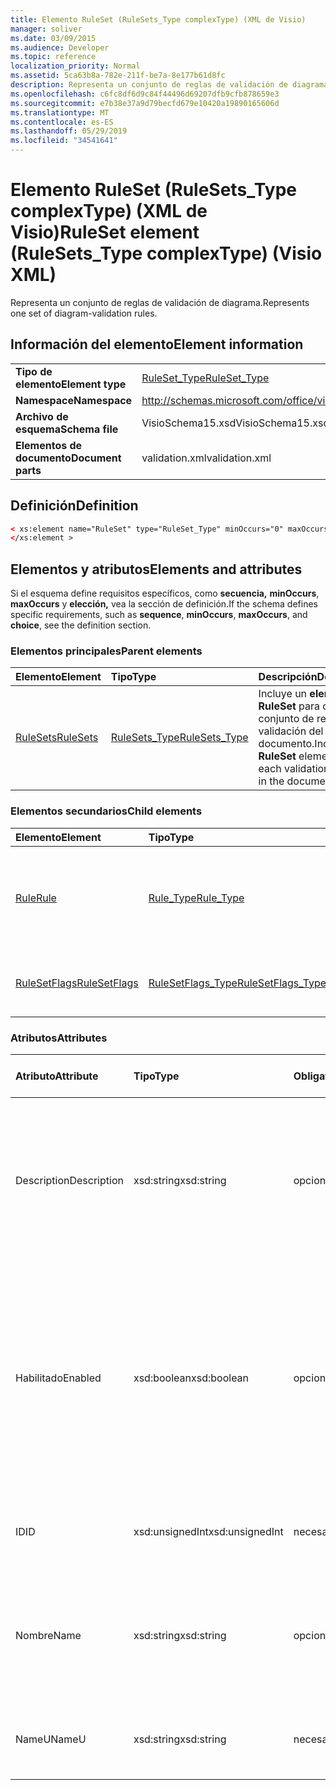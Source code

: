 ```yaml
---
title: Elemento RuleSet (RuleSets_Type complexType) (XML de Visio)
manager: soliver
ms.date: 03/09/2015
ms.audience: Developer
ms.topic: reference
localization_priority: Normal
ms.assetid: 5ca63b8a-782e-211f-be7a-8e177b61d8fc
description: Representa un conjunto de reglas de validación de diagrama.
ms.openlocfilehash: c6fc8df6d9c84f44496d69207dfb9cfb878659e3
ms.sourcegitcommit: e7b38e37a9d79becfd679e10420a19890165606d
ms.translationtype: MT
ms.contentlocale: es-ES
ms.lasthandoff: 05/29/2019
ms.locfileid: "34541641"
---
```

# <a name="ruleset-element-rulesets_type-complextype-visio-xml"></a><span data-ttu-id="60b4e-103">Elemento RuleSet (RuleSets_Type complexType) (XML de Visio)</span><span class="sxs-lookup"><span data-stu-id="60b4e-103">RuleSet element (RuleSets_Type complexType) (Visio XML)</span></span>

<span data-ttu-id="60b4e-104">Representa un conjunto de reglas de validación de diagrama.</span><span class="sxs-lookup"><span data-stu-id="60b4e-104">Represents one set of diagram-validation rules.</span></span>
  
## <a name="element-information"></a><span data-ttu-id="60b4e-105">Información del elemento</span><span class="sxs-lookup"><span data-stu-id="60b4e-105">Element information</span></span>

|||
|:-----|:-----|
|<span data-ttu-id="60b4e-106">**Tipo de elemento**</span><span class="sxs-lookup"><span data-stu-id="60b4e-106">**Element type**</span></span> <br/> |[<span data-ttu-id="60b4e-107">RuleSet_Type</span><span class="sxs-lookup"><span data-stu-id="60b4e-107">RuleSet_Type</span></span>](ruleset_type-complextypevisio-xml.md) <br/> |
|<span data-ttu-id="60b4e-108">**Namespace**</span><span class="sxs-lookup"><span data-stu-id="60b4e-108">**Namespace**</span></span> <br/> |http://schemas.microsoft.com/office/visio/2012/main  <br/> |
|<span data-ttu-id="60b4e-109">**Archivo de esquema**</span><span class="sxs-lookup"><span data-stu-id="60b4e-109">**Schema file**</span></span> <br/> |<span data-ttu-id="60b4e-110">VisioSchema15.xsd</span><span class="sxs-lookup"><span data-stu-id="60b4e-110">VisioSchema15.xsd</span></span>  <br/> |
|<span data-ttu-id="60b4e-111">**Elementos de documento**</span><span class="sxs-lookup"><span data-stu-id="60b4e-111">**Document parts**</span></span> <br/> |<span data-ttu-id="60b4e-112">validation.xml</span><span class="sxs-lookup"><span data-stu-id="60b4e-112">validation.xml</span></span>  <br/> |
   
## <a name="definition"></a><span data-ttu-id="60b4e-113">Definición</span><span class="sxs-lookup"><span data-stu-id="60b4e-113">Definition</span></span>

```XML
< xs:element name="RuleSet" type="RuleSet_Type" minOccurs="0" maxOccurs="unbounded" >
</xs:element >
```

## <a name="elements-and-attributes"></a><span data-ttu-id="60b4e-114">Elementos y atributos</span><span class="sxs-lookup"><span data-stu-id="60b4e-114">Elements and attributes</span></span>

<span data-ttu-id="60b4e-115">Si el esquema define requisitos específicos, como **secuencia,** **minOccurs**, **maxOccurs** y **elección,** vea la sección de definición.</span><span class="sxs-lookup"><span data-stu-id="60b4e-115">If the schema defines specific requirements, such as **sequence**, **minOccurs**, **maxOccurs**, and **choice**, see the definition section.</span></span> 
  
### <a name="parent-elements"></a><span data-ttu-id="60b4e-116">Elementos principales</span><span class="sxs-lookup"><span data-stu-id="60b4e-116">Parent elements</span></span>

|<span data-ttu-id="60b4e-117">**Elemento**</span><span class="sxs-lookup"><span data-stu-id="60b4e-117">**Element**</span></span>|<span data-ttu-id="60b4e-118">**Tipo**</span><span class="sxs-lookup"><span data-stu-id="60b4e-118">**Type**</span></span>|<span data-ttu-id="60b4e-119">**Descripción**</span><span class="sxs-lookup"><span data-stu-id="60b4e-119">**Description**</span></span>|
|:-----|:-----|:-----|
|[<span data-ttu-id="60b4e-120">RuleSets</span><span class="sxs-lookup"><span data-stu-id="60b4e-120">RuleSets</span></span>](rulesets-element-validation_type-complextypevisio-xml.md) <br/> |[<span data-ttu-id="60b4e-121">RuleSets_Type</span><span class="sxs-lookup"><span data-stu-id="60b4e-121">RuleSets_Type</span></span>](rulesets_type-complextypevisio-xml.md) <br/> |<span data-ttu-id="60b4e-122">Incluye un **elemento RuleSet** para cada conjunto de reglas de validación del documento.</span><span class="sxs-lookup"><span data-stu-id="60b4e-122">Includes a **RuleSet** element for each validation rule set in the document.</span></span>  <br/> |
   
### <a name="child-elements"></a><span data-ttu-id="60b4e-123">Elementos secundarios</span><span class="sxs-lookup"><span data-stu-id="60b4e-123">Child elements</span></span>

|<span data-ttu-id="60b4e-124">**Elemento**</span><span class="sxs-lookup"><span data-stu-id="60b4e-124">**Element**</span></span>|<span data-ttu-id="60b4e-125">**Tipo**</span><span class="sxs-lookup"><span data-stu-id="60b4e-125">**Type**</span></span>|<span data-ttu-id="60b4e-126">**Descripción**</span><span class="sxs-lookup"><span data-stu-id="60b4e-126">**Description**</span></span>|
|:-----|:-----|:-----|
|[<span data-ttu-id="60b4e-127">Rule</span><span class="sxs-lookup"><span data-stu-id="60b4e-127">Rule</span></span>](rule-element-ruleset_type-complextypevisio-xml.md) <br/> |[<span data-ttu-id="60b4e-128">Rule_Type</span><span class="sxs-lookup"><span data-stu-id="60b4e-128">Rule_Type</span></span>](rule_type-complextypevisio-xml.md) <br/> |<span data-ttu-id="60b4e-129">Representa una regla de validación única en un conjunto de reglas de validación de diagramas.</span><span class="sxs-lookup"><span data-stu-id="60b4e-129">Represents a single validation rule in a diagram validation rule set.</span></span>  <br/> |
|[<span data-ttu-id="60b4e-130">RuleSetFlags</span><span class="sxs-lookup"><span data-stu-id="60b4e-130">RuleSetFlags</span></span>](rulesetflags-element-ruleset_type-complextypevisio-xml.md) <br/> |[<span data-ttu-id="60b4e-131">RuleSetFlags_Type</span><span class="sxs-lookup"><span data-stu-id="60b4e-131">RuleSetFlags_Type</span></span>](rulesetflags_type-complextypevisio-xml.md) <br/> |<span data-ttu-id="60b4e-132">Especifica las propiedades del conjunto de reglas.</span><span class="sxs-lookup"><span data-stu-id="60b4e-132">Specifies rule-set properties.</span></span>  <br/> |
   
### <a name="attributes"></a><span data-ttu-id="60b4e-133">Atributos</span><span class="sxs-lookup"><span data-stu-id="60b4e-133">Attributes</span></span>

|<span data-ttu-id="60b4e-134">**Atributo**</span><span class="sxs-lookup"><span data-stu-id="60b4e-134">**Attribute**</span></span>|<span data-ttu-id="60b4e-135">**Tipo**</span><span class="sxs-lookup"><span data-stu-id="60b4e-135">**Type**</span></span>|<span data-ttu-id="60b4e-136">**Obligatorio**</span><span class="sxs-lookup"><span data-stu-id="60b4e-136">**Required**</span></span>|<span data-ttu-id="60b4e-137">**Descripción**</span><span class="sxs-lookup"><span data-stu-id="60b4e-137">**Description**</span></span>|<span data-ttu-id="60b4e-138">**Posibles valores**</span><span class="sxs-lookup"><span data-stu-id="60b4e-138">**Possible values**</span></span>|
|:-----|:-----|:-----|:-----|:-----|
|<span data-ttu-id="60b4e-139">Description</span><span class="sxs-lookup"><span data-stu-id="60b4e-139">Description</span></span>  <br/> |<span data-ttu-id="60b4e-140">xsd:string</span><span class="sxs-lookup"><span data-stu-id="60b4e-140">xsd:string</span></span>  <br/> |<span data-ttu-id="60b4e-141">opcional</span><span class="sxs-lookup"><span data-stu-id="60b4e-141">optional</span></span>  <br/> |<span data-ttu-id="60b4e-142">Especifica la descripción que aparece en la interfaz de usuario para el conjunto de reglas de validación.</span><span class="sxs-lookup"><span data-stu-id="60b4e-142">Specifies the description that appears in the user interface for the validation rule set.</span></span> <span data-ttu-id="60b4e-143">El valor predeterminado es una cadena vacía.</span><span class="sxs-lookup"><span data-stu-id="60b4e-143">Default is an empty string.</span></span>  <br/> |<span data-ttu-id="60b4e-144">Valores del tipo xsd:string.</span><span class="sxs-lookup"><span data-stu-id="60b4e-144">Values of the xsd:string type.</span></span>  <br/> |
|<span data-ttu-id="60b4e-145">Habilitado</span><span class="sxs-lookup"><span data-stu-id="60b4e-145">Enabled</span></span>  <br/> |<span data-ttu-id="60b4e-146">xsd:boolean</span><span class="sxs-lookup"><span data-stu-id="60b4e-146">xsd:boolean</span></span>  <br/> |<span data-ttu-id="60b4e-147">opcional</span><span class="sxs-lookup"><span data-stu-id="60b4e-147">optional</span></span>  <br/> |<span data-ttu-id="60b4e-148">Especifica si se comprueban las reglas del conjunto de reglas de validación especificado cuando se desencadena la validación para el documento actual.</span><span class="sxs-lookup"><span data-stu-id="60b4e-148">Specifies whether the rules in the specified validation rule set are checked when validation is triggered for the current document.</span></span> <span data-ttu-id="60b4e-149">El valor predeterminado es TrueTrue.</span><span class="sxs-lookup"><span data-stu-id="60b4e-149">Default is True.</span></span>  <br/> |<span data-ttu-id="60b4e-150">Valores del tipo xsd:boolean.</span><span class="sxs-lookup"><span data-stu-id="60b4e-150">Values of the xsd:boolean type.</span></span>  <br/> |
|<span data-ttu-id="60b4e-151">ID</span><span class="sxs-lookup"><span data-stu-id="60b4e-151">ID</span></span>  <br/> |<span data-ttu-id="60b4e-152">xsd:unsignedInt</span><span class="sxs-lookup"><span data-stu-id="60b4e-152">xsd:unsignedInt</span></span>  <br/> |<span data-ttu-id="60b4e-153">necesario</span><span class="sxs-lookup"><span data-stu-id="60b4e-153">required</span></span>  <br/> |<span data-ttu-id="60b4e-154">Especifica el identificador único del conjunto de reglas de validación.</span><span class="sxs-lookup"><span data-stu-id="60b4e-154">Specifies the unique identifier of the validation rule set.</span></span>  <br/> |<span data-ttu-id="60b4e-155">Valores del tipo xsd:unsignedInt.</span><span class="sxs-lookup"><span data-stu-id="60b4e-155">Values of the xsd:unsignedInt type.</span></span>  <br/> |
|<span data-ttu-id="60b4e-156">Nombre</span><span class="sxs-lookup"><span data-stu-id="60b4e-156">Name</span></span>  <br/> |<span data-ttu-id="60b4e-157">xsd:string</span><span class="sxs-lookup"><span data-stu-id="60b4e-157">xsd:string</span></span>  <br/> |<span data-ttu-id="60b4e-158">opcional</span><span class="sxs-lookup"><span data-stu-id="60b4e-158">optional</span></span>  <br/> |<span data-ttu-id="60b4e-159">Especifica el nombre local del conjunto de reglas de validación.</span><span class="sxs-lookup"><span data-stu-id="60b4e-159">Specifies the local name of the validation rule set.</span></span> <span data-ttu-id="60b4e-160">El valor predeterminado es el valor del atributo NameU.</span><span class="sxs-lookup"><span data-stu-id="60b4e-160">Defaults to NameU attribute value.</span></span>  <br/> |<span data-ttu-id="60b4e-161">Valores del tipo xsd:string.</span><span class="sxs-lookup"><span data-stu-id="60b4e-161">Values of the xsd:string type.</span></span>  <br/> |
|<span data-ttu-id="60b4e-162">NameU</span><span class="sxs-lookup"><span data-stu-id="60b4e-162">NameU</span></span>  <br/> |<span data-ttu-id="60b4e-163">xsd:string</span><span class="sxs-lookup"><span data-stu-id="60b4e-163">xsd:string</span></span>  <br/> |<span data-ttu-id="60b4e-164">necesario</span><span class="sxs-lookup"><span data-stu-id="60b4e-164">required</span></span>  <br/> |<span data-ttu-id="60b4e-165">Especifica el nombre universal del conjunto de reglas de validación.</span><span class="sxs-lookup"><span data-stu-id="60b4e-165">Specifies the universal name of the validation rule set.</span></span>  <br/> |<span data-ttu-id="60b4e-166">Valores del tipo xsd:string.</span><span class="sxs-lookup"><span data-stu-id="60b4e-166">Values of the xsd:string type.</span></span>  <br/> |
   

